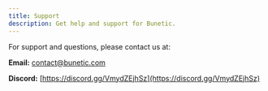 ```yaml
---
title: Support
description: Get help and support for Bunetic.
---
```


For support and questions, please contact us at:

**Email:** [contact@bunetic.com](mailto:contact@bunetic.com)

**Discord:** [https://discord.gg/VmydZEjhSz](https://discord.gg/VmydZEjhSz)

